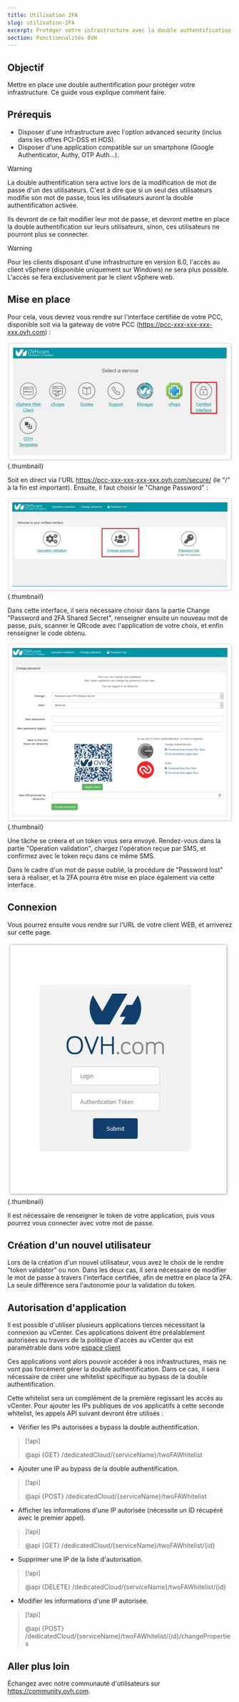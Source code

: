```yaml
---
title: Utilisation 2FA
slug: utilisation-2FA
excerpt: Protéger votre infrastructure avec la double authentification
section: Fonctionnalités OVH
---
```



## Objectif

Mettre en place une double authentification pour protéger votre infrastructure.
Ce guide vous explique comment faire.

## Prérequis

- Disposer d'une infrastructure avec l'option advanced security (inclus dans les offres PCI-DSS et HDS).
- Disposer d'une application compatible sur un smartphone (Google Authenticator, Authy, OTP Auth...).


> [!warning]
>
> La double authentification sera active lors de la modification de mot de passe d'un des utilisateurs.
C'est à dire que si un seul des utilisateurs modifie son mot de passe, tous les utilisateurs auront la double authentification activée. 
>
> Ils devront de ce fait modifier leur mot de passe, et devront mettre en place la double authentification sur leurs utilisateurs, sinon, ces utilisateurs ne pourront plus se connecter.
>


> [!warning]
>
>Pour les clients disposant d'une infrastructure en version 6.0, l'accès au client vSphere (disponible uniquement sur Windows) ne sera plus possible.
L'accès se fera exclusivement par le client vSphere web.
>

## Mise en place

Pour cela, vous devrez vous rendre sur l'interface certifiée de votre PCC, disponible soit via la gateway de votre PCC (https://pcc-xxx-xxx-xxx-xxx.ovh.com) : 

![Gateway Private Cloud](images/gatewayPCC.jpg){.thumbnail}

Soit en direct via l'URL https://pcc-xxx-xxx-xxx-xxx.ovh.com/secure/ (le "/" à la fin est important).
Ensuite, il faut choisir le "Change Password" :

![Change Password](images/selectChangePassword.jpg){.thumbnail}

Dans cette interface, il sera nécessaire choisir dans la partie Change "Password and 2FA Shared Secret",
renseigner ensuite un nouveau mot de passe, puis, scanner le QRcode avec l'application de votre choix, et enfin renseigner le code obtenu.

![Scan QRcode](images/scanQRcode.jpg){.thumbnail}

Une tâche se créera et un token vous sera envoyé.
Rendez-vous dans la partie "Operation validation", chargez l'opération reçue par SMS, et confirmez avec le token reçu dans ce même SMS.
 
Dans le cadre d'un mot de passe oublié, la procédure de "Password lost" sera à réaliser, et la 2FA pourra être mise en place également via cette interface.

## Connexion

Vous pourrez ensuite vous rendre sur l'URL de votre client WEB, et arriverez sur cette page.

![Connexion 2FA](images/2FAtoken.jpg){.thumbnail}


Il est nécessaire de renseigner le token de votre application, puis vous pourrez vous connecter avec votre mot de passe.



## Création d'un nouvel utilisateur

Lors de la création d'un nouvel utilisateur, vous avez le choix de le rendre "token validator" ou non.
Dans les deux cas, il sera nécessaire de modifier le mot de passe à travers l'interface certifiée, afin de mettre en place la 2FA.
La seule différence sera l'autonomie pour la validation du token.

## Autorisation d'application

Il est possible d'utiliser plusieurs applications tierces nécessitant la connexion au vCenter.
Ces applications doivent être préalablement autorisées au travers de la politique d'accès au vCenter qui est paramètrable dans votre [espace client](https://docs.ovh.com/fr/private-cloud/manager-ovh-private-cloud/#securite)

Ces applications vont alors pouvoir accéder à nos infrastructures, mais ne vont pas forcément gérer la double authentification.
Dans ce cas, il sera nécessaire de créer une whitelist spécifique au bypass de la double authentification.

Cette whitelist sera un complément de la première regissant les accès au vCenter.
Pour ajouter les IPs publiques de vos applicatifs à cette seconde whitelist, les appels API suivant devront être utilisés : 

- Vérifier les IPs autorisées a bypass la double authentification.

> [!api]
>
> @api {GET} /dedicatedCloud/{serviceName}/twoFAWhitelist
>


- Ajouter une IP au bypass de la double authentification.

> [!api]
>
> @api {POST} /dedicatedCloud/{serviceName}/twoFAWhitelist
>

- Afficher les informations d'une IP autorisée (nécessite un ID récupéré avec le premier appel).

> [!api]
>
> @api {GET} /dedicatedCloud/{serviceName}/twoFAWhitelist/{id}
>

- Supprimer une IP de la liste d'autorisation.

> [!api]
>
> @api {DELETE} /dedicatedCloud/{serviceName}/twoFAWhitelist/{id}
>

- Modifier les informations d'une IP autorisée.

> [!api]
>
> @api {POST} /dedicatedCloud/{serviceName}/twoFAWhitelist/{id}/changeProperties
>


## Aller plus loin

Échangez avec notre communauté d'utilisateurs sur <https://community.ovh.com>.
